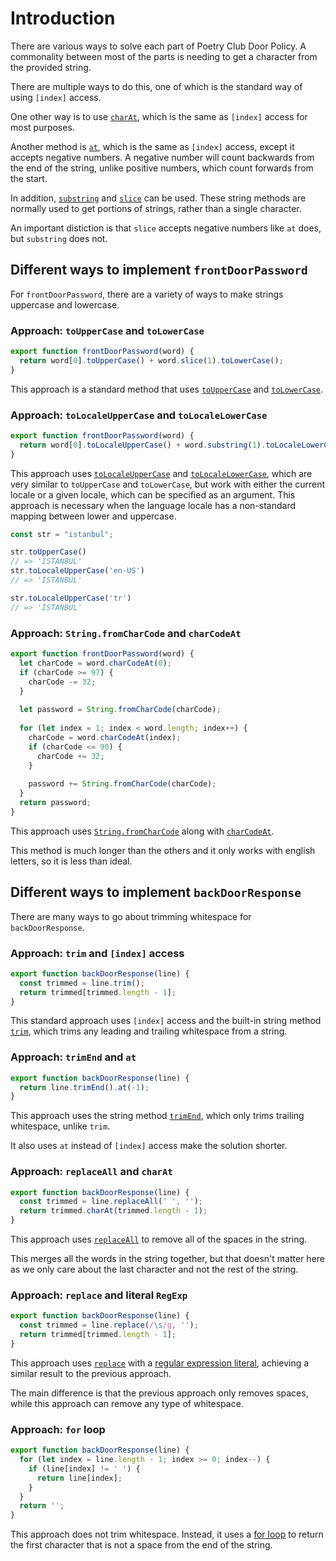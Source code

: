 # Introduction

There are various ways to solve each part of Poetry Club Door Policy.
A commonality between most of the parts is needing to get a character from the provided string.

There are multiple ways to do this, one of which is the standard way of using `[index]` access.

One other way is to use [`charAt`][mdn-char-at], which is the same as `[index]` access for most purposes.

Another method is [`at`][mdn-at], which is the same as `[index]` access, except it accepts negative numbers.
A negative number will count backwards from the end of the string, unlike positive numbers, which count forwards from the start.

In addition, [`substring`][mdn-substring] and [`slice`][mdn-slice] can be used.
These string methods are normally used to get portions of strings, rather than a single character.

An important distiction is that `slice` accepts negative numbers like `at` does, but `substring` does not.

## Different ways to implement `frontDoorPassword`

For `frontDoorPassword`, there are a variety of ways to make strings uppercase and lowercase.

### Approach: `toUpperCase` and `toLowerCase`

```js
export function frontDoorPassword(word) {
  return word[0].toUpperCase() + word.slice(1).toLowerCase();
}
```

This approach is a standard method that uses [`toUpperCase`][mdn-to-upper-case] and [`toLowerCase`][mdn-to-lower-case].

### Approach: `toLocaleUpperCase` and `toLocaleLowerCase`

```js
export function frontDoorPassword(word) {
  return word[0].toLocaleUpperCase() + word.substring(1).toLocaleLowerCase();
}
```

This approach uses [`toLocaleUpperCase`][mdn-to-locale-upper-case] and [`toLocaleLowerCase`][mdn-to-locale-lower-case], which are very similar to `toUpperCase` and `toLowerCase`, but work with either the current locale or a given locale, which can be specified as an argument.
This approach is necessary when the language locale has a non-standard mapping between lower and uppercase.

```javascript
const str = "istanbul";

str.toUpperCase()
// => 'ISTANBUL'
str.toLocaleUpperCase('en-US')
// => 'ISTANBUL'

str.toLocaleUpperCase('tr')
// => 'İSTANBUL'
```

### Approach: `String.fromCharCode` and `charCodeAt`

```js
export function frontDoorPassword(word) {
  let charCode = word.charCodeAt(0);
  if (charCode >= 97) {
    charCode -= 32;
  }
  
  let password = String.fromCharCode(charCode);
  
  for (let index = 1; index < word.length; index++) {
    charCode = word.charCodeAt(index);
    if (charCode <= 90) {
      charCode += 32;
    }
    
    password += String.fromCharCode(charCode);
  }
  return password;
}
```

This approach uses [`String.fromCharCode`][mdn-from-char-code] along with [`charCodeAt`][mdn-char-code-at].

This method is much longer than the others and it only works with english letters, so it is less than ideal.

## Different ways to implement `backDoorResponse`

There are many ways to go about trimming whitespace for `backDoorResponse`.

### Approach: `trim` and `[index]` access

```js
export function backDoorResponse(line) {
  const trimmed = line.trim();
  return trimmed[trimmed.length - 1];
}
```

This standard approach uses `[index]` access and the built-in string method [`trim`][mdn-trim], which trims any leading and trailing whitespace from a string.

### Approach: `trimEnd` and `at`

```js
export function backDoorResponse(line) {
  return line.trimEnd().at(-1);
}
```

This approach uses the string method [`trimEnd`][mdn-trim-end], which only trims trailing whitespace, unlike `trim`.

It also uses `at` instead of `[index]` access make the solution shorter.

### Approach: `replaceAll` and `charAt`

```js
export function backDoorResponse(line) {
  const trimmed = line.replaceAll(' ', '');
  return trimmed.charAt(trimmed.length - 1);
}
```

This approach uses [`replaceAll`][mdn-replace-all] to remove all of the spaces in the string.

This merges all the words in the string together, but that doesn't matter here as we only care about the last character and not the rest of the string.

### Approach: `replace` and literal `RegExp`

```js
export function backDoorResponse(line) {
  const trimmed = line.replace(/\s/g, '');
  return trimmed[trimmed.length - 1];
}
```

This approach uses [`replace`][mdn-replace] with a [regular expression literal][mdn-regular-expressions], achieving a similar result to the previous approach.

The main difference is that the previous approach only removes spaces, while this approach can remove any type of whitespace.

### Approach: `for` loop

```js
export function backDoorResponse(line) {
  for (let index = line.length - 1; index >= 0; index--) {
    if (line[index] != ' ') {
      return line[index];
    }
  }
  return '';
}
```

This approach does not trim whitespace.
Instead, it uses a [for loop][mdn-for] to return the first character that is not a space from the end of the string.

[mdn-char-at]: https://developer.mozilla.org/en-US/docs/Web/JavaScript/Reference/Global_Objects/String/charAt
[mdn-at]: https://developer.mozilla.org/en-US/docs/Web/JavaScript/Reference/Global_Objects/String/at
[mdn-substring]: https://developer.mozilla.org/en-US/docs/Web/JavaScript/Reference/Global_Objects/String/substring
[mdn-slice]: https://developer.mozilla.org/en-US/docs/Web/JavaScript/Reference/Global_Objects/String/slice
[mdn-to-upper-case]: https://developer.mozilla.org/en-US/docs/Web/JavaScript/Reference/Global_Objects/String/toUpperCase
[mdn-to-lower-case]: https://developer.mozilla.org/en-US/docs/Web/JavaScript/Reference/Global_Objects/String/toLowerCase
[mdn-to-locale-upper-case]: https://developer.mozilla.org/en-US/docs/Web/JavaScript/Reference/Global_Objects/String/toLocaleUpperCase
[mdn-to-locale-lower-case]: https://developer.mozilla.org/en-US/docs/Web/JavaScript/Reference/Global_Objects/String/toLocaleLowerCase
[mdn-from-char-code]: https://developer.mozilla.org/en-US/docs/Web/JavaScript/Reference/Global_Objects/String/fromCharCode
[mdn-char-code-at]: https://developer.mozilla.org/en-US/docs/Web/JavaScript/Reference/Global_Objects/String/charCodeAt
[mdn-trim]: https://developer.mozilla.org/en-US/docs/Web/JavaScript/Reference/Global_Objects/String/Trim
[mdn-trim-end]: https://developer.mozilla.org/en-US/docs/Web/JavaScript/Reference/Global_Objects/String/trimEnd
[mdn-replace-all]: https://developer.mozilla.org/en-US/docs/Web/JavaScript/Reference/Global_Objects/String/replaceAll
[mdn-replace]: https://developer.mozilla.org/en-US/docs/Web/JavaScript/Reference/Global_Objects/String/replace
[mdn-regular-expressions]: https://developer.mozilla.org/en-US/docs/Web/JavaScript/Guide/Regular_expressions
[mdn-for]: https://developer.mozilla.org/en-US/docs/Web/JavaScript/Reference/Statements/for
